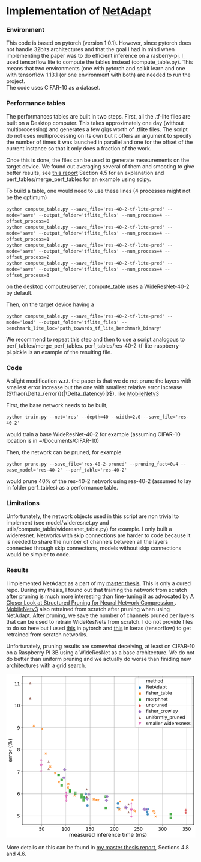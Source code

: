 # Implementation of [NetAdapt](http://arxiv.org/abs/1804.03230)

### Environment
This code is based on pytorch (version 1.0.1). 
However, since pytorch does not handle 32bits architectures and that the goal I had in mind when implementing the paper was to do efficient inference on a rasberry-pi, 
I used tensorflow lite to compute the tables instead (compute_table.py). 
This means that two environments (one with pytorch and scikit learn and one with tensorflow 1.13.1 (or one environment with both) are needed to run the project.  
The code uses CIFAR-10 as a dataset.

### Performance tables
The performances tables are built in two steps. First, all the .tf-lite files are built on a Desktop computer. This takes approximately one day (without multiprocessing) and generates a few gigs worth of .tflite files. 
The script do not uses multiprocessing on its own but it offers an argument to specify the number of times it was launched in parallel and one for the offset of the current instance so that it only does a fraction of the work.

Once this is done, the files can be used to generate measurements on the target device. We found out averaging several of them and smooting to give better results, see [this report](https://github.com/NatGr/Master_Thesis/blob/master/master_thesis__report.pdf) Section 4.5 for an explanation and perf_tables/merge_perf_tables for an example using scipy.

To build a table, one would need to use these lines (4 processes might not be the optimum)
```
python compute_table.py --save_file='res-40-2-tf-lite-pred' --mode='save' --output_folder='tflite_files' --num_process=4 --offset_process=0
python compute_table.py --save_file='res-40-2-tf-lite-pred' --mode='save' --output_folder='tflite_files' --num_process=4 --offset_process=1
python compute_table.py --save_file='res-40-2-tf-lite-pred' --mode='save' --output_folder='tflite_files' --num_process=4 --offset_process=2
python compute_table.py --save_file='res-40-2-tf-lite-pred' --mode='save' --output_folder='tflite_files' --num_process=4 --offset_process=3

```
on the desktop computer/server, compute_table uses a WideResNet-40-2 by default.

Then, on the target device having a 
```
python compute_table.py --save_file='res-40-2-tf-lite-pred' --mode='load' --output_folder='tflite_files' --benchmark_lite_loc='path_towards_tf_lite_benchmark_binary'

```

We recommend to repeat this step and then to use a script analogous to perf_tables/merge_perf_tables.
perf_tables/res-40-2-tf-lite-raspberry-pi.pickle is an example of the resulting file.

### Code
A slight modification w.r.t. the paper is that we do not prune the layers with smallest error increase but the one with smallest relative error increase ($\frac{\Delta_{error}}{|\Delta_{latency}|}$), like [MobileNetv3](https://arxiv.org/abs/1905.02244)

First, the base network needs to be built, 
```
python train.py --net='res' --depth=40 --width=2.0 --save_file='res-40-2'

```
would train a base WideResNet-40-2 for example (assuming CIFAR-10 location is in ~/Documents/CIFAR-10)

Then, the network can be pruned, for example
```
python prune.py --save_file='res-40-2-pruned' --pruning_fact=0.4 --base_model='res-40-2' --perf_table='res-40-2'

```
would prune 40% of the res-40-2 network using res-40-2 (assumed to lay in folder perf_tables) as a performance table.


### Limitations
Unfortunately, the network objects used in this script are non trivial to implement (see model/wideresnet.py and utils/compute_table/wideresnet_table.py) for example. I only built a wideresnet. 
Networks with skip connections are harder to code because it is needed to share the number of channels between all the layers connected through skip connections, models without skip connections would be simpler to code.

### Results
I implemented NetAdapt as a part of my [master thesis](https://github.com/NatGr/Master_Thesis). This is only a cured repo.
During my thesis, I found out that training the network from scratch after pruning is much more interesting than fine-tuning it as advocated by [A Closer Look at Structured Pruning for Neural Network Compression
](https://arxiv.org/abs/1810.04622). [MobileNetv3](https://arxiv.org/abs/1905.02244) also retrained from scratch after pruning when using NetAdapt.
After pruning, we save the number of channels pruned per layers that can be used to retrain WideResNets from scratch. I do not provide files to do so here but I used [this](https://github.com/NatGr/Master_Thesis/blob/master/pytorch-prunes/train.py) in pytorch and [this](https://github.com/NatGr/Master_Thesis/blob/master/training_from_scratch/train_save.py) in keras (tensorflow) to get retrained from scratch networks. 

Unfortunately, pruning results are somewhat deceiving, at least on CIFAR-10 on a Raspberry PI 3B using a WideResNet as a base architecture. 
We do not do better than uniform pruning and we actually do worse than finiding new architectures with a grid search.

<div align="center">
  <img src="https://raw.githubusercontent.com/NatGr/NetAdapt/master/pruning_comparison.png">
</div>

More details on this can be found in [my master thesis report](https://github.com/NatGr/Master_Thesis/blob/master/master_thesis__report.pdf), Sections 4.8 and 4.6.